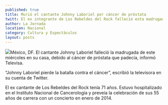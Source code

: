 ```yaml
---
published: true
title: Murió el cantante Johnny Laboriel por cáncer de próstata
twitt: El ex integrante de Los Rebeldes del Rock falleció esta madrugada en su casa a los 71 años.
author: La Jornada
location: Nacional
category: Cultura y Espectáculos
layout: posts
---
```


![](http://i.imgur.com/oiIHRnXm.gif)México, DF. El cantante Johnny Laboriel falleció la madrugada de este miércoles en su casa, debido al cáncer de próstata que padecía, informó Televisa.

“Johnny Laboriel pierde la batalla contra el cáncer”, escribió la televisora en su cuenta de Twitter.

El ex cantante de Los Rebeldes del Rock tenía 71 años. Estuvo hospitalizado en el Instituto Nacional de Cancerología y preveía la celebración de sus 55 años de carrera con un concierto en enero de 2014.
